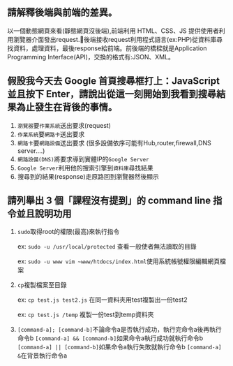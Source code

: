 ## 請解釋後端與前端的差異。
以一個動態網頁來看(靜態網頁沒後端),前端利用 HTML、CSS、JS 提供使用者利用瀏覽器介面發出request.後端接收request利用程式語言(ex:PHP)從資料庫尋找資料，處理資料，最後response給前端。前後端的橋樑就是Application Programming Interface(API)，交換的格式有:JSON、XML。

## 假設我今天去 Google 首頁搜尋框打上：JavaScript 並且按下 Enter，請說出從這一刻開始到我看到搜尋結果為止發生在背後的事情。
1. `瀏覽器`要`作業系統`送出要求(request) 
2. `作業系統`要`網路卡`送出要求  
3.  `網路卡`要`網路設備`送出要求  (很多設備依序可能有Hub,router,firewall,DNS server....)
4. `網路設備(DNS)`將要求導到實體IP的`Google Server`
5. `Google Server`利用他的搜索引擎到`資料庫`尋找結果
6. 搜尋到的結果(response)走原路回到瀏覽器然後顯示


## 請列舉出 3 個「課程沒有提到」的 command line 指令並且說明功用

1. `sudo`取得root的權限(最高)來執行指令
    
    ex: `sudo -u /usr/local/protected` 查看一般使者無法讀取的目錄

    ex: `sudo -u www vim ~www/htdocs/index.html`使用系統帳號權限編輯網頁檔案

2. `cp`複製檔案至目錄

    ex: `cp test.js test2.js` 在同一資料夾用test複製出一份test2

    ex: `cp test.js /temp` 複製一份test到temp資料夾

3. `[command-a]; [command-b]`不論命令a是否執行成功，執行完命令a後再執行命令b 
   `[command-a] && [command-b]`如果命令a執行成功就執行命令b
   `[command-a] || [command-b]`如果命令a執行失敗就執行命令b
   `[command-a] &`在背景執行命令a
